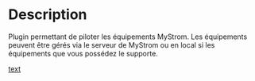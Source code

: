 Description
===
Plugin permettant de piloter les équipements MyStrom.
Les équipements peuvent être gérés via le serveur de MyStrom ou
en local si les équipements que vous possédez le supporte.

[text](configuration.md)
